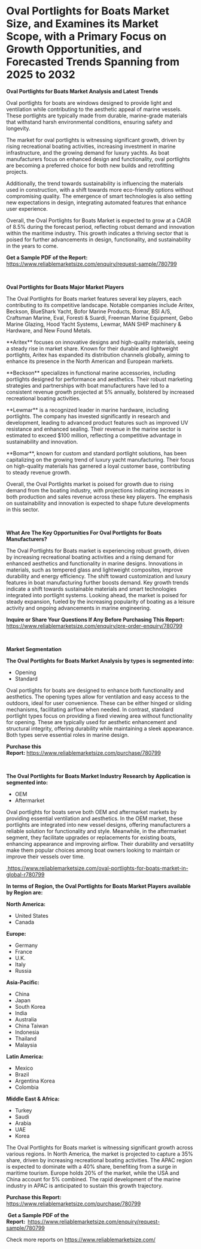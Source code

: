<p><h1>Oval Portlights for Boats Market Size, and Examines its Market Scope, with a Primary Focus on Growth Opportunities, and Forecasted Trends Spanning from 2025 to 2032</h1></p><p><strong>Oval Portlights for Boats Market Analysis and Latest Trends</strong></p>
<p><p>Oval portlights for boats are windows designed to provide light and ventilation while contributing to the aesthetic appeal of marine vessels. These portlights are typically made from durable, marine-grade materials that withstand harsh environmental conditions, ensuring safety and longevity. </p><p>The market for oval portlights is witnessing significant growth, driven by rising recreational boating activities, increasing investment in marine infrastructure, and the growing demand for luxury yachts. As boat manufacturers focus on enhanced design and functionality, oval portlights are becoming a preferred choice for both new builds and retrofitting projects. </p><p>Additionally, the trend towards sustainability is influencing the materials used in construction, with a shift towards more eco-friendly options without compromising quality. The emergence of smart technologies is also setting new expectations in design, integrating automated features that enhance user experience. </p><p>Overall, the Oval Portlights for Boats Market is expected to grow at a CAGR of 8.5% during the forecast period, reflecting robust demand and innovation within the maritime industry. This growth indicates a thriving sector that is poised for further advancements in design, functionality, and sustainability in the years to come.</p></p>
<p><strong>Get a Sample PDF of the Report:&nbsp;</strong> <a href="https://www.reliablemarketsize.com/enquiry/request-sample/780799?utm_campaign=3226&utm_medium=2&utm_source=Github&utm_content=ia&utm_term=26032025&utm_id=oval-portlights-for-boats">https://www.reliablemarketsize.com/enquiry/request-sample/780799</a></p>
<p>&nbsp;</p>
<p><strong>Oval Portlights for Boats Major Market Players</strong></p>
<p><p>The Oval Portlights for Boats market features several key players, each contributing to its competitive landscape. Notable companies include Aritex, Beckson, BlueShark Yacht, Bofor Marine Products, Bomar, BSI A/S, Craftsman Marine, Eval, Foresti & Suardi, Freeman Marine Equipment, Gebo Marine Glazing, Hood Yacht Systems, Lewmar, MAN SHIP machinery & Hardware, and New Found Metals.</p><p>**Aritex** focuses on innovative designs and high-quality materials, seeing a steady rise in market share. Known for their durable and lightweight portlights, Aritex has expanded its distribution channels globally, aiming to enhance its presence in the North American and European markets.</p><p>**Beckson** specializes in functional marine accessories, including portlights designed for performance and aesthetics. Their robust marketing strategies and partnerships with boat manufacturers have led to a consistent revenue growth projected at 5% annually, bolstered by increased recreational boating activities.</p><p>**Lewmar** is a recognized leader in marine hardware, including portlights. The company has invested significantly in research and development, leading to advanced product features such as improved UV resistance and enhanced sealing. Their revenue in the marine sector is estimated to exceed $100 million, reflecting a competitive advantage in sustainability and innovation.</p><p>**Bomar**, known for custom and standard portlight solutions, has been capitalizing on the growing trend of luxury yacht manufacturing. Their focus on high-quality materials has garnered a loyal customer base, contributing to steady revenue growth.</p><p>Overall, the Oval Portlights market is poised for growth due to rising demand from the boating industry, with projections indicating increases in both production and sales revenue across these key players. The emphasis on sustainability and innovation is expected to shape future developments in this sector.</p></p>
<p>&nbsp;</p>
<p><strong>What Are The Key Opportunities For Oval Portlights for Boats Manufacturers?</strong></p>
<p><p>The Oval Portlights for Boats market is experiencing robust growth, driven by increasing recreational boating activities and a rising demand for enhanced aesthetics and functionality in marine designs. Innovations in materials, such as tempered glass and lightweight composites, improve durability and energy efficiency. The shift toward customization and luxury features in boat manufacturing further boosts demand. Key growth trends indicate a shift towards sustainable materials and smart technologies integrated into portlight systems. Looking ahead, the market is poised for steady expansion, fueled by the increasing popularity of boating as a leisure activity and ongoing advancements in marine engineering.</p></p>
<p><strong>Inquire or Share Your Questions If Any Before Purchasing This Report:</strong> <a href="https://www.reliablemarketsize.com/enquiry/pre-order-enquiry/780799?utm_campaign=3226&utm_medium=2&utm_source=Github&utm_content=ia&utm_term=26032025&utm_id=oval-portlights-for-boats">https://www.reliablemarketsize.com/enquiry/pre-order-enquiry/780799</a></p>
<p>&nbsp;</p>
<p><strong>Market Segmentation</strong></p>
<p><strong>The Oval Portlights for Boats Market Analysis by types is segmented into:</strong></p>
<p><ul><li>Opening</li><li>Standard</li></ul></p>
<p><p>Oval portlights for boats are designed to enhance both functionality and aesthetics. The opening types allow for ventilation and easy access to the outdoors, ideal for user convenience. These can be either hinged or sliding mechanisms, facilitating airflow when needed. In contrast, standard portlight types focus on providing a fixed viewing area without functionality for opening. These are typically used for aesthetic enhancement and structural integrity, offering durability while maintaining a sleek appearance. Both types serve essential roles in marine design.</p></p>
<p><strong>Purchase this Report:&nbsp;</strong><a href="https://www.reliablemarketsize.com/purchase/780799?utm_campaign=3226&utm_medium=2&utm_source=Github&utm_content=ia&utm_term=26032025&utm_id=oval-portlights-for-boats">https://www.reliablemarketsize.com/purchase/780799</a></p>
<p>&nbsp;</p>
<p><strong>The Oval Portlights for Boats Market Industry Research by Application is segmented into:</strong></p>
<p><ul><li>OEM</li><li>Aftermarket</li></ul></p>
<p><p>Oval portlights for boats serve both OEM and aftermarket markets by providing essential ventilation and aesthetics. In the OEM market, these portlights are integrated into new vessel designs, offering manufacturers a reliable solution for functionality and style. Meanwhile, in the aftermarket segment, they facilitate upgrades or replacements for existing boats, enhancing appearance and improving airflow. Their durability and versatility make them popular choices among boat owners looking to maintain or improve their vessels over time.</p></p>
<p><a href="https://www.reliablemarketsize.com/oval-portlights-for-boats-market-in-global-r780799?utm_campaign=3226&utm_medium=2&utm_source=Github&utm_content=ia&utm_term=26032025&utm_id=oval-portlights-for-boats">&nbsp;https://www.reliablemarketsize.com/oval-portlights-for-boats-market-in-global-r780799</a></p>
<p><strong>In terms of Region, the Oval Portlights for Boats Market Players available by Region are:</strong></p>
<p>
    <p> <strong> North America: </strong>
        <ul>
            <li>United States</li>
            <li>Canada</li>
        </ul>
        </p> 
    <p> <strong> Europe: </strong>
        <ul>
            <li>Germany</li>
            <li>France</li>
            <li>U.K.</li>
            <li>Italy</li>
            <li>Russia</li>
        </ul>
        </p> 
    <p> <strong> Asia-Pacific: </strong>
        <ul>
            <li>China</li>
            <li>Japan</li>
            <li>South Korea</li>
            <li>India</li>
            <li>Australia</li>
            <li>China Taiwan</li>
            <li>Indonesia</li>
            <li>Thailand</li>
            <li>Malaysia</li>
        </ul>
        </p> 
    <p> <strong> Latin America: </strong>
        <ul>
            <li>Mexico</li>
            <li>Brazil</li>
            <li>Argentina Korea</li>
            <li>Colombia</li>
        </ul>
        </p> 
    <p> <strong> Middle East & Africa: </strong>
        <ul>
            <li>Turkey</li>
            <li>Saudi</li>
            <li>Arabia</li>
            <li>UAE</li>
            <li>Korea</li>
        </ul>
    </p>
    </p>
<p><p>The Oval Portlights for Boats market is witnessing significant growth across various regions. In North America, the market is projected to capture a 35% share, driven by increasing recreational boating activities. The APAC region is expected to dominate with a 40% share, benefiting from a surge in maritime tourism. Europe holds 20% of the market, while the USA and China account for 5% combined. The rapid development of the marine industry in APAC is anticipated to sustain this growth trajectory.</p></p>
<p><strong>Purchase this Report: </strong><a href="https://www.reliablemarketsize.com/purchase/780799?utm_campaign=3226&utm_medium=2&utm_source=Github&utm_content=ia&utm_term=26032025&utm_id=oval-portlights-for-boats">https://www.reliablemarketsize.com/purchase/780799</a></p>
<p>&nbsp;<strong>Get a Sample PDF of the Report:&nbsp;&nbsp;</strong><a href="https://www.reliablemarketsize.com/enquiry/request-sample/780799?utm_campaign=3226&utm_medium=2&utm_source=Github&utm_content=ia&utm_term=26032025&utm_id=oval-portlights-for-boats">https://www.reliablemarketsize.com/enquiry/request-sample/780799</a></p>
<p><strong></strong></p>
<p>Check more reports on <a href="https://www.reliablemarketsize.com/?utm_campaign=3226&utm_medium=2&utm_source=Github&utm_content=ia&utm_term=26032025&utm_id=oval-portlights-for-boats">https://www.reliablemarketsize.com/</a></p>